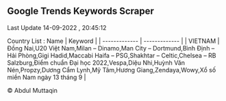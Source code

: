

## Google Trends Keywords Scraper 
 
Last Update 14-09-2022 , 20:45:12

Country List :
 Name  | Keyword |
| ------------- | ------------- |
| VIETNAM | Đồng Nai,U20 Việt Nam,Milan – Dinamo,Man City – Dortmund,Bình Định – Hải Phòng,Gigi Hadid,Maccabi Haifa – PSG,Shakhtar – Celtic,Chelsea – RB Salzburg,Điểm chuẩn Đại học 2022,Vespa,Diệu Nhi,Huỳnh Văn Nén,Propzy,Dương Cẩm Lynh,Mỹ Tâm,Hương Giang,Zendaya,Wowy,Xổ số miền Nam ngày 13 tháng 9 |



© Abdul Muttaqin 
